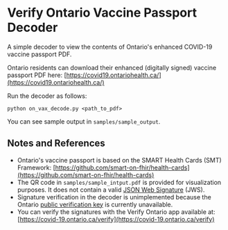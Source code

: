 # Verify Ontario Vaccine Passport Decoder

A simple decoder to view the contents of Ontario's enhanced COVID-19 vaccine passport PDF. 

Ontario residents can download their enhanced (digitally signed) vaccine passport PDF here: [https://covid19.ontariohealth.ca/](https://covid19.ontariohealth.ca/)

Run the decoder as follows:
```
python on_vax_decode.py <path_to_pdf>
```
You can see sample output in `samples/sample_output`.

## Notes and References

- Ontario's vaccine passport is based on the SMART Health Cards (SMT) Framework:
[https://github.com/smart-on-fhir/health-cards](https://github.com/smart-on-fhir/health-cards)
- The QR code in `samples/sample_intput.pdf` is provided for visualization purposes. It does not contain a valid [JSON Web Signature](https://datatracker.ietf.org/doc/html/rfc7515) (JWS).
- Signature verification in the decoder is unimplemented because the Ontario [public verification key](https://prd.pkey.dhdp.ontariohealth.ca) is currently unavailable.
- You can verify the signatures with the Verify Ontario app available at: [https://covid-19.ontario.ca/verify](https://covid-19.ontario.ca/verify)





